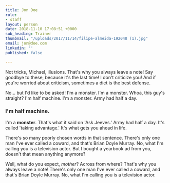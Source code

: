 ```yaml
---
title: Jon Doe
role:
- staff
layout: person
date: 2018-11-10 17:08:51 +0000
sub_heading: Trainer
thumbnail: "/uploads/2017/11/14/filipe-almeida-192048 (1).jpg"
email: jon@doe.com
linkedin: ''
published: false

---
```

Not tricks, Michael, illusions. That's why you always leave a note! Say goodbye to these, because it's the last time! I don't criticize you! And if you're worried about criticism, sometimes a diet is the best defense.

No… but I'd like to be asked! I'm a monster. I'm a monster. Whoa, this guy's straight? I'm half machine. I'm a monster. Army had half a day.

### I'm half machine. 

I'm a **monster**. That's what it said on 'Ask Jeeves.' Army had half a day. It's called 'taking advantage.' It's what gets you ahead in life.

There's so many poorly chosen words in that sentence. There's only one man I've ever called a coward, and that's Brian Doyle Murray. No, what I'm calling you is a television actor. But I bought a yearbook ad from you, doesn't that mean anything anymore?

Well, what do you expect, _mother_? Across from where? That's why you always leave a note! There's only one man I've ever called a coward, and that's Brian Doyle Murray. No, what I'm calling you is a television actor.